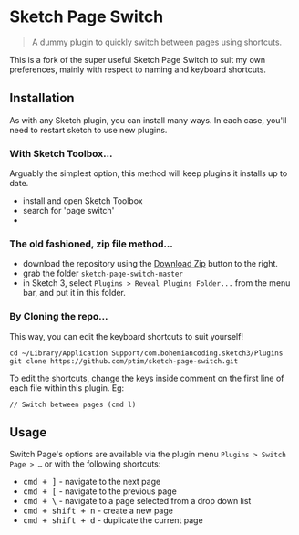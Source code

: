 # Sketch Page Switch

>A dummy plugin to quickly switch between pages using shortcuts.

This is a fork of the super useful Sketch Page Switch to suit my own preferences, mainly with respect to naming and keyboard shortcuts.

## Installation

As with any Sketch plugin, you can install many ways. In each case, you'll need to restart sketch to use new plugins.

### With Sketch Toolbox...

Arguably the simplest option, this method will keep plugins it installs up to date.

- install and open Sketch Toolbox
- search for 'page switch'
- 

### The old fashioned, zip file method...

- download the repository using the [Download Zip](https://github.com/ptim/sketch-page-switch/archive/master.zip) button to the right.
- grab the folder `sketch-page-switch-master`
- in Sketch 3, select `Plugins > Reveal Plugins Folder...` from the menu bar, and put it in this folder.

### By Cloning the repo...

This way, you can edit the keyboard shortcuts to suit yourself!

    cd ~/Library/Application Support/com.bohemiancoding.sketch3/Plugins
    git clone https://github.com/ptim/sketch-page-switch.git

To edit the shortcuts, change the keys inside comment on the first line of each file within this plugin.  Eg:

    // Switch between pages (cmd l)


## Usage

Switch Page's options are available via the plugin menu `Plugins > Switch Page > …` or with the following shortcuts:

- <kbd>cmd + ]</kbd> - navigate to the next page
- <kbd>cmd + [</kbd> - navigate to the previous page
- <kbd>cmd + \\</kbd> - navigate to a page selected from a drop down list
- <kbd>cmd + shift + n</kbd> - create a new page
- <kbd>cmd + shift + d</kbd> - duplicate the current page
